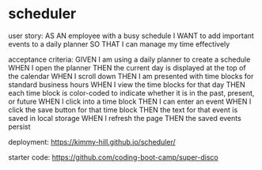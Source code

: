 # scheduler
user story:
AS AN employee with a busy schedule
I WANT to add important events to a daily planner
SO THAT I can manage my time effectively

acceptance criteria:
GIVEN I am using a daily planner to create a schedule
WHEN I open the planner
THEN the current day is displayed at the top of the calendar
WHEN I scroll down
THEN I am presented with time blocks for standard business hours
WHEN I view the time blocks for that day
THEN each time block is color-coded to indicate whether it is in the past, present, or future
WHEN I click into a time block
THEN I can enter an event
WHEN I click the save button for that time block
THEN the text for that event is saved in local storage
WHEN I refresh the page
THEN the saved events persist

deployment:
https://kimmy-hill.github.io/scheduler/

starter code:
https://github.com/coding-boot-camp/super-disco
